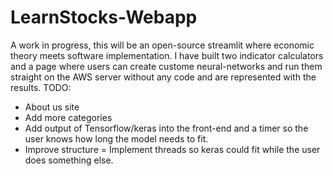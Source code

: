 # LearnStocks-Webapp
A work in progress, this will be an open-source streamlit where economic theory meets software implementation. I have built two indicator calculators and a page where users can create custome neural-networks and run them straight on the AWS server without any code and are represented with the results.
TODO:
- About us site
- Add more categories
- Add output of Tensorflow/keras into the front-end and a timer so the user knows how long the model needs to fit.
- Improve structure
= Implement threads so keras could fit while the user does something else.
